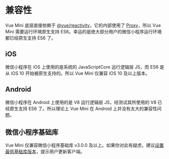 # 兼容性

Vue Mini 底层直接依赖于 [@vue/reactivity](https://github.com/vuejs/vue-next/tree/main/packages/reactivity)，它的内部使用了 [Proxy](https://developer.mozilla.org/zh-CN/docs/Web/JavaScript/Reference/Global_Objects/Proxy)，所以 Vue Mini 需要运行环境原生支持 ES6。幸运的是绝大部分用户的微信小程序运行环境都已经原生支持 ES6 了。

## iOS

微信小程序在 iOS 上使用的是系统的 JavaScriptCore 运行逻辑层 JS，而 ES6 是从 iOS 10 开始被原生支持的。所以 Vue Mini 仅兼容 iOS 10 及以上版本。

## Android

微信小程序在 Android 上使用的是 V8 运行逻辑层 JS，经测试其所使用的 V8 已经原生支持 ES6 了。所以理论上 Vue Mini 在 Android 上并没有太大的兼容性问题。

## 微信小程序基础库

Vue Mini 仅兼容微信小程序基础库 v3.0.0 及以上。如果你对此有疑虑，建议[设置最低基础库版本](https://developers.weixin.qq.com/miniprogram/dev/framework/compatibility.html#%E8%AE%BE%E7%BD%AE%E6%9C%80%E4%BD%8E%E5%9F%BA%E7%A1%80%E5%BA%93%E7%89%88%E6%9C%AC)，提示用户更新客户端。
